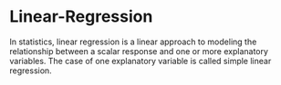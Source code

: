 # Linear-Regression
In statistics, linear regression is a linear approach to modeling the relationship between a scalar response and one or more explanatory variables. The case of one explanatory variable is called simple linear regression.
